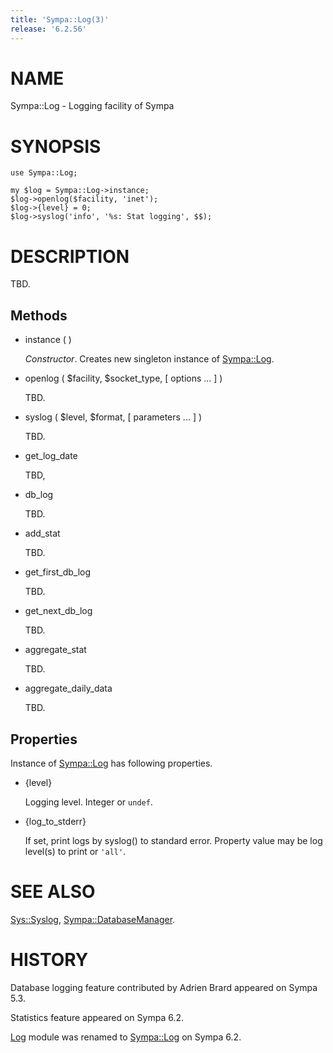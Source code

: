 ```yaml
---
title: 'Sympa::Log(3)'
release: '6.2.56'
---
```


# NAME

Sympa::Log - Logging facility of Sympa

# SYNOPSIS

    use Sympa::Log;

    my $log = Sympa::Log->instance;
    $log->openlog($facility, 'inet');
    $log->{level} = 0;
    $log->syslog('info', '%s: Stat logging', $$);

# DESCRIPTION

TBD.

## Methods

- instance ( )

    _Constructor_.
    Creates new singleton instance of [Sympa::Log](./Sympa-Log.3.md).

- openlog ( $facility, $socket\_type, \[ options ... \] )

    TBD.

- syslog ( $level, $format, \[ parameters ... \] )

    TBD.

- get\_log\_date

    TBD,

- db\_log

    TBD.

- add\_stat

    TBD.

- get\_first\_db\_log

    TBD.

- get\_next\_db\_log

    TBD.

- aggregate\_stat

    TBD.

- aggregate\_daily\_data

    TBD.

## Properties

Instance of [Sympa::Log](./Sympa-Log.3.md) has following properties.

- {level}

    Logging level.  Integer or `undef`.

- {log\_to\_stderr}

    If set, print logs by syslog() to standard error.
    Property value may be log level(s) to print or `'all'`.

# SEE ALSO

[Sys::Syslog](https://metacpan.org/pod/Sys::Syslog), [Sympa::DatabaseManager](./Sympa-DatabaseManager.3.md).

# HISTORY

Database logging feature contributed by Adrien Brard appeared on Sympa 5.3.

Statistics feature appeared on Sympa 6.2.

[Log](https://metacpan.org/pod/Log) module was renamed to [Sympa::Log](./Sympa-Log.3.md) on Sympa 6.2.
